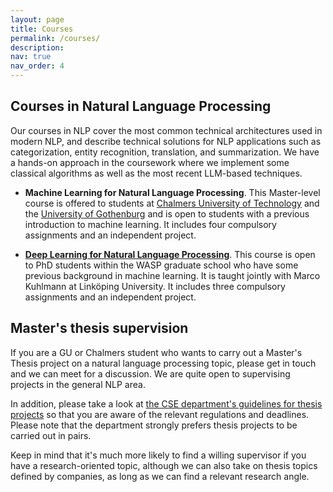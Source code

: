 ```yaml
---
layout: page
title: Courses
permalink: /courses/
description:
nav: true
nav_order: 4
---
```


## Courses in Natural Language Processing

Our courses in NLP cover the most common technical architectures used in modern NLP, and describe technical solutions for NLP applications such as categorization, entity recognition, translation, and summarization. We have a hands-on approach in the coursework where we implement some classical algorithms as well as the most recent LLM-based techniques.

- **Machine Learning for Natural Language Processing**. This Master-level course is offered to students at [Chalmers University of Technology](https://www.chalmers.se/en/education/your-studies/find-course-and-programme-syllabi/course-syllabus/DAT450/?acYear=2023/2024) and the [University of Gothenburg](https://www.gu.se/studera/hitta-utbildning/maskininlarning-for-sprakteknologi-dit247) and is open to students with a previous introduction to machine learning. It includes four compulsory assignments and an independent project.

- [**Deep Learning for Natural Language Processing**](https://liu-nlp.github.io/dl4nlp/). This course is open to PhD students within the WASP graduate school who have some previous background in machine learning. It is taught jointly with Marco Kuhlmann at Linköping University.
It includes three compulsory assignments and an independent project.

## Master's thesis supervision

If you are a GU or Chalmers student who wants to carry out a Master's Thesis project on a natural language processing topic, please get in touch and we can meet for a discussion. We are quite open to supervising projects in the general NLP area.

In addition, please take a look at [the CSE department's guidelines for thesis projects](https://chalmers.instructure.com/courses/232) so that you are aware of the relevant regulations and deadlines. Please note that the department strongly prefers thesis projects to be carried out in pairs.

Keep in mind that it's much more likely to find a willing supervisor if you have a research-oriented topic, although we can also take on thesis topics defined by companies, as long as we can find a relevant research angle.

<!--#### Specialized Workshops/Programs
- ...
Each course combines lectures, practical sessions, and project work to ensure a comprehensive understanding of the subject matter. For more details on course content, schedules, and enrollment, please contact [contact-information]().

Join us in exploring the fascinating world of NLP and data science!
-->
